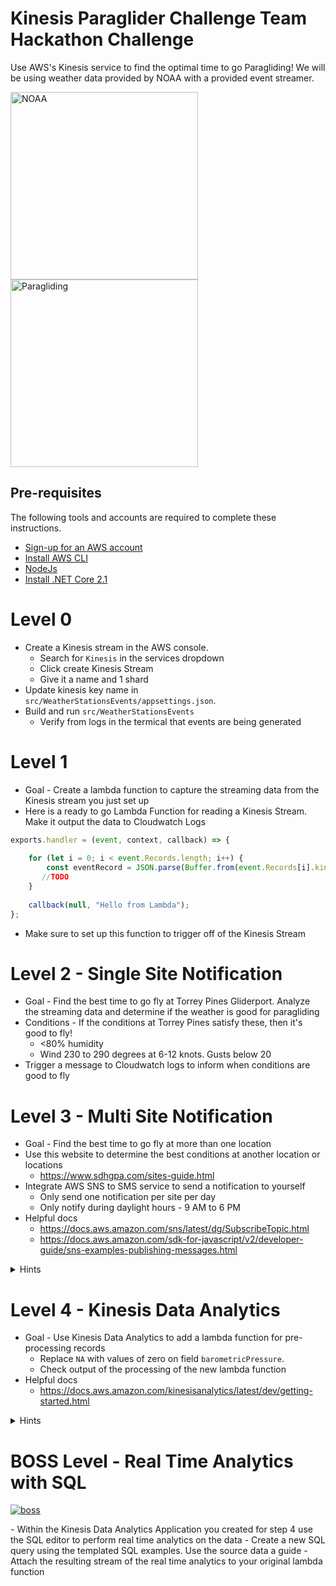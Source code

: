 # Kinesis Paraglider Challenge Team Hackathon Challenge

Use AWS's Kinesis service to find the optimal time to go Paragliding!  We will be using weather data provided by NOAA with a provided event streamer. 

<image src='https://scijinks.gov/review/noaa/noaa-logo.png' width='300px' alt='NOAA' /><image src='https://images.unsplash.com/photo-1440130266107-787dd24d69d7?ixlib=rb-0.3.5&ixid=eyJhcHBfaWQiOjEyMDd9&s=9b8f0de6077b535709700b6f79ed6db8&auto=format&fit=crop&w=1647&q=80' width='300px' alt='Paragliding' />

## Pre-requisites
The following tools and accounts are required to complete these instructions.

* [Sign-up for an AWS account](https://aws.amazon.com/)
* [Install AWS CLI](https://aws.amazon.com/cli/)
* [NodeJs](https://nodejs.org/en/)
* [Install .NET Core 2.1](https://www.microsoft.com/net/download)

# Level 0

- Create a Kinesis stream in the AWS console.
  - Search for `Kinesis` in the services dropdown
  - Click create Kinesis Stream
  - Give it a name and 1 shard
- Update kinesis key name in `src/WeatherStationsEvents/appsettings.json`.
- Build and run `src/WeatherStationsEvents`
  - Verify from logs in the termical that events are being generated

# Level 1
- Goal - Create a lambda function to capture the streaming data from the Kinesis stream you just set up
- Here is a ready to go Lambda Function for reading a Kinesis Stream. Make it output the data to Cloudwatch Logs

```javascript
exports.handler = (event, context, callback) => {
    
    for (let i = 0; i < event.Records.length; i++) {
        const eventRecord = JSON.parse(Buffer.from(event.Records[i].kinesis.data, 'base64'));
       //TODO
    }
    
    callback(null, "Hello from Lambda");
};
```

- Make sure to set up this function to trigger off of the Kinesis Stream

# Level 2 - Single Site Notification
- Goal - Find the best time to go fly at Torrey Pines Gliderport. Analyze the streaming data and determine if the weather is good for paragliding
- Conditions - If the conditions at Torrey Pines satisfy these, then it's good to fly!
  - <80% humidity
  - Wind 230 to 290 degrees at 6-12 knots. Gusts below 20
- Trigger a message to Cloudwatch logs to inform when conditions are good to fly

# Level 3 - Multi Site Notification
- Goal - Find the best time to go fly at more than one location
- Use this website to determine the best conditions at another location or locations
  - https://www.sdhgpa.com/sites-guide.html
- Integrate AWS SNS to SMS service to send a notification to yourself
  - Only send one notification per site per day
  - Only notify during daylight hours - 9 AM to 6 PM
- Helpful docs
  - https://docs.aws.amazon.com/sns/latest/dg/SubscribeTopic.html
  - https://docs.aws.amazon.com/sdk-for-javascript/v2/developer-guide/sns-examples-publishing-messages.html
<details><summary>Hints</summary>
<ul>
  <li>You will have to persist the data across lambda invocations in order to know if a notification has already been sent...</li>
</ul>
</details>

# Level 4 - Kinesis Data Analytics
- Goal - Use Kinesis Data Analytics to add a lambda function for pre-processing records
  - Replace `NA` with values of zero on field `barometricPressure`.
  - Check output of the processing of the new lambda function
- Helpful docs
  - https://docs.aws.amazon.com/kinesisanalytics/latest/dev/getting-started.html
<details><summary>Hints</summary>
<ul>
  <li>Be very careful with the IAM role for Data Analytics permissions</li>
  <li>Make sure the data streaming application is running when using DA</li>
  <li>Data is base64 encoded!</li>
</ul>
</details>

# BOSS Level - Real Time Analytics with SQL
<p><a target="_blank" rel="noopener noreferrer" href="https://camo.githubusercontent.com/24ee58920381e83562f9780036a8df86ef9dec18/687474703a2f2f696d61676573322e66616e706f702e636f6d2f696d6167652f70686f746f732f31303430303030302f426f777365722d6e696e74656e646f2d76696c6c61696e732d31303430333230332d3530302d3431332e6a7067"><img src="https://camo.githubusercontent.com/24ee58920381e83562f9780036a8df86ef9dec18/687474703a2f2f696d61676573322e66616e706f702e636f6d2f696d6167652f70686f746f732f31303430303030302f426f777365722d6e696e74656e646f2d76696c6c61696e732d31303430333230332d3530302d3431332e6a7067" alt="boss" data-canonical-src="http://images2.fanpop.com/image/photos/10400000/Bowser-nintendo-villains-10403203-500-413.jpg" style="max-width:100%;"></a></p>
- Within the Kinesis Data Analytics Application you created for step 4 use the SQL editor to perform real time analytics on the data
- Create a new SQL query using the templated SQL examples. Use the source data a guide
- Attach the resulting stream of the real time analytics to your original lambda function
